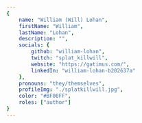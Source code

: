 ```yaml
---
{
	name: "William (Will) Lohan",
	firstName: "William",
	lastName: "Lohan",
	description: "",
	socials: {
		github: "william-lohan",
		twitch: "splat_killwill",
		website: "https://gatimus.com/",
		linkedIn: "william-lohan-b202637a"
	},
	pronouns: "they/themselves",
	profileImg: "./splatkillwill.jpg",
	color: "#BF00FF",
	roles: ["author"]
}
---
```

